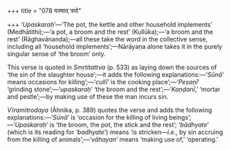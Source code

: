 +++
title = "078 यस्मात् त्रयो"

+++
‘*Upaskaraḥ*’—‘The pot, the kettle and other household implements’
(Medhātithi);—‘a pot, a broom and the rest’ (Kullūka);—‘a broom and the
rest’ (Rāghavānanda);—all these take the word in the collective sense,
including all ‘household implements’;—Nārāyaṇa alone takes it in the
purely singular sense of ‘the broom’ only.

This verse is quoted in *Smṛtitattva* (p. 533) as laying down the
sources of ‘the sin of the slaughter house’;—it adds the following
explanations:—‘*Sūnā*’ means occasions for killing’;—‘*cullī*’ is the
cooking place’;—‘*Peṣaṇī*’ ‘grinding stone’;—‘*upaskaraḥ*’ ‘the broom
and the rest’;—‘*Kaṇḍanī*,’ ‘mortar and pestle’;—by making use of these
the man incurs sin.

*Vīramitrodaya* (Āhnika, p. 389) quotes the verse and adds the following
explanations:—‘*Sūnā*’ is ‘occasion for the killing of living
beings’;—‘*Upaskaraḥ*’ is ‘the broom, the pot, the stick and the rest’;
‘*bādhyate*’ (which is its reading for ‘*badhyate*’) means ‘is
stricken—*i.e*., by sin accruing from the killing of
animals’;—‘*vāhayan*’ means ‘making use of,’ ‘operating.’


